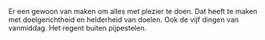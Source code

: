 Er een gewoon van maken om alles met plezier te doen. Dat heeft  te maken met doelgerichtheid en helderheid van doelen. Ook de vijf dingen van vanmiddag. Het regent buiten pijpestelen. 
